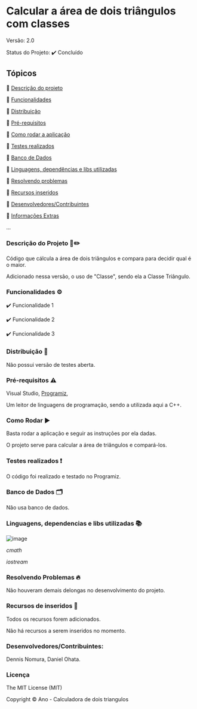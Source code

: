 # Calcular a área de dois triângulos com classes

Versão: 2.0

Status do Projeto: ✔️ Concluído

## Tópicos
🔹 [Descrição do projeto](https://github.com/GatoEstunado/Calcular_dois_Triangulos/tree/TRIANGULO_CLASSE#descri%C3%A7%C3%A3o-do-projeto-%EF%B8%8F)

🔹 [Funcionalidades](https://github.com/GatoEstunado/Calcular_dois_Triangulos/tree/TRIANGULO_CLASSE#funcionalidades-%EF%B8%8F)

🔹 [Distribuição](https://github.com/GatoEstunado/Calcular_dois_Triangulos#distribui%C3%A7%C3%A3o-)

🔹 [Pré-requisitos](https://github.com/GatoEstunado/Calcular_dois_Triangulos#pr%C3%A9-requisitos-%EF%B8%8F)

🔹 [Como rodar a aplicação](https://github.com/GatoEstunado/Calcular_dois_Triangulos#como-rodar-%EF%B8%8F)

🔹 [Testes realizados](https://github.com/GatoEstunado/Calcular_dois_Triangulos#testes-realizados-)

🔹 [Banco de Dados](https://github.com/GatoEstunado/Calcular_dois_Triangulos#banco-de-dados-%EF%B8%8F)

🔹 [Linguagens, dependências e libs utilizadas](https://github.com/GatoEstunado/Calcular_dois_Triangulos#linguagens-dependencias-e-libs-utilizadas-)

🔹 [Resolvendo problemas](https://github.com/GatoEstunado/Calcular_dois_Triangulos#resolvendo-problemas-)

🔹 [Recursos inseridos](https://github.com/GatoEstunado/Calcular_dois_Triangulos#recursos-de-inseridos-)

🔹 [Desenvolvedores/Contribuintes](https://github.com/GatoEstunado/Calcular_dois_Triangulos#desenvolvedorescontribuintes)

🔹 [Informações Extras](https://github.com/GatoEstunado/Calcular_dois_Triangulos#licen%C3%A7a)

...


### Descrição do Projeto 🧾✏️
Código que cálcula a área de dois triângulos e compara para decidir qual é o maior.

Adicionado nessa versão, o uso de "Classe", sendo ela a Classe Triângulo.




### Funcionalidades ⚙️
✔️ Funcionalidade 1

✔️ Funcionalidade 2

✔️ Funcionalidade 3


### Distribuição 💬
Não possui versão de testes aberta.




### Pré-requisitos ⚠️
Visual Studio, [Programiz](https://www.programiz.com/cpp-programming/online-compiler/),

Um leitor de linguagens de programação, sendo a utilizada aqui a C++.



### Como Rodar ▶️
Basta rodar a aplicação e seguir as instruções por ela dadas.

O projeto serve para calcular a área de triângulos e compará-los.



### Testes realizados ❗
O código foi realizado e testado no Programiz.




### Banco de Dados 🗂️
Não usa banco de dados.




### Linguagens, dependencias e libs utilizadas 📚

![image](https://user-images.githubusercontent.com/126710731/232641595-0d02a251-894e-4f87-b3b8-33ce204a6da7.png)

*cmath*

*iostream*




### Resolvendo Problemas 🔥
Não houveram demais delongas no desenvolvimento do projeto.




### Recursos de inseridos 🧰
Todos os recursos forem adicionados.

Não há recursos a serem inseridos no momento.



### Desenvolvedores/Contribuintes:
Dennis Nomura, Daniel Ohata.




### Licença
The MIT License (MIT)

Copyright ©️ Ano - Calculadora de dois triangulos
